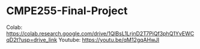 # CMPE255-Final-Project<endl>
Colab: https://colab.research.google.com/drive/1QlBsL1LrjnD2T7PiQf3phQ1YvEWCqD2t?usp=drive_link<endl>
Youtube: https://youtu.be/qM12gqAHwJI
